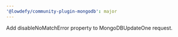 ```yaml
---
'@lowdefy/community-plugin-mongodb': major
---
```


Add disableNoMatchError property to MongoDBUpdateOne request.
